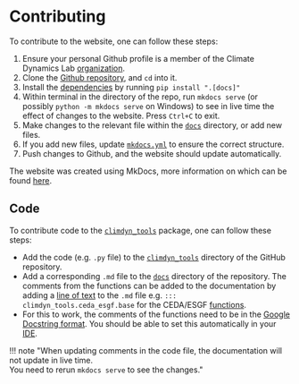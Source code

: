 # Contributing
To contribute to the website, one can follow these steps:

1. Ensure your personal Github profile is a member of the Climate Dynamics Lab [organization](https://github.com/orgs/Climate-Dynamics-Lab/people).
2. Clone the [Github repository](https://github.com/Climate-Dynamics-Lab/Wiki), and `cd` into it.
3. Install the [dependencies](https://github.com/Climate-Dynamics-Lab/Wiki/blob/main/pyproject.toml) by running `pip install ".[docs]"`
4. Within terminal in the directory of the repo, run `mkdocs serve` (or possibly `python -m mkdocs serve` on Windows) to see in live time the effect 
of changes to the website. Press `Ctrl+C` to exit. 
5. Make changes to the relevant file within the [`docs`](https://github.com/Climate-Dynamics-Lab/Wiki/tree/main/docs) directory, or add new files. 
6. If you add new files, update [`mkdocs.yml`](https://github.com/Climate-Dynamics-Lab/Wiki/blob/main/mkdocs.yml) to ensure the correct structure.
7. Push changes to Github, and the website should update automatically.

The website was created using MkDocs, more information on which can be found [here](mkdocs.md).

## Code
To contribute code to the [`climdyn_tools`](../code/index.md) package, one can follow these steps:

* Add the code (e.g. `.py` file) to the [`climdyn_tools`](https://github.com/Climate-Dynamics-Lab/Wiki/tree/main/climdyn_tools) directory of the GitHub repository.
* Add a corresponding `.md` file to the [`docs`](https://github.com/Climate-Dynamics-Lab/Wiki/tree/main/docs) directory of the repository.
The comments from the functions can be added to the documentation by adding 
a [line of text](https://realpython.com/python-project-documentation-with-mkdocs/#insert-information-from-docstrings) to the `.md` file e.g. `::: climdyn_tools.ceda_esgf.base` for the CEDA/ESGF [functions](../code/ceda_esgf/base).
* For this to work, the comments of the functions need to be in the [Google Docstring format](https://sphinxcontrib-napoleon.readthedocs.io/en/latest/example_google.html).
You should be able to set this automatically in your [IDE](../software/ide.md).

!!! note "When updating comments in the code file, the documentation will not update in live time.</br>You need to rerun `mkdocs serve` to see the changes."